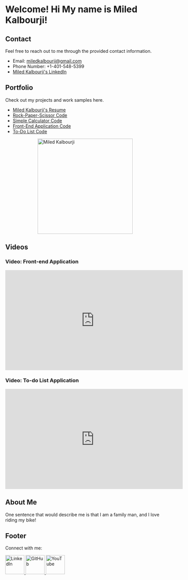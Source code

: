 # Welcome! Hi My name is Miled Kalbourji!

## Contact

Feel free to reach out to me through the provided contact information.

- Email: [miledkalbourji@gmail.com](mailto:miledkalbourji@gmail.com)
- Phone Number: +1-401-548-5399
- [Miled Kalbourji's LinkedIn](https://www.linkedin.com/in/miled-kalbourji-25893b1a1/)

## Portfolio

Check out my projects and work samples here.

- [Miled Kalbourji's Resume](https://drive.google.com/file/d/19h7cyGV5JM3SKDGMhmxJ2CvS4z8a17a1/view?usp=sharing)
- [Rock-Paper-Scissor Code](https://github.com/MiledKalbourji/Rock-Paper-Scissor-Game)
- [Simple Calculator Code](https://github.com/MiledKalbourji/Simple-Calucator)
- [Front-End Application Code](https://github.com/MiledKalbourji/FrontEnd)
- [To-Do List Code](https://github.com/MiledKalbourji/To-do-List)

<img src="https://drive.google.com/uc?export=view&id=1XdTgFvRHQaJ_x2Mv31dg1c_HzsBnltXK" alt="Miled Kalbourji" style="display:block; margin:auto; width:300px; height:auto;">

## Videos

### Video: Front-end Application

<iframe width="560" height="315" src="https://www.youtube.com/embed/xuoP8HfaK_o?si=HUx14ZV6Wk0eAm64" title="YouTube video player" frameborder="0" allow="accelerometer; autoplay; clipboard-write; encrypted-media; gyroscope; picture-in-picture; web-share" allowfullscreen></iframe>

### Video: To-do List Application

<iframe width="560" height="315" src="https://www.youtube.com/embed/gDXWTjtLgsk?si=2lkEDI3avjfurkM3" title="YouTube video player" frameborder="0" allow="accelerometer; autoplay; clipboard-write; encrypted-media; gyroscope; picture-in-picture; web-share" allowfullscreen></iframe>

## About Me

One sentence that would describe me is that I am a family man, and I love riding my bike!

## Footer
<footer>
    <p>Connect with me:</p>
    <a href="https://www.linkedin.com/in/miled-kalbourji-25893b1a1/" target="_blank">
        <img src="https://upload.wikimedia.org/wikipedia/commons/0/01/LinkedIn_Logo.svg" alt="LinkedIn" style="width:60px;height:60px;">
    </a>
    <a href="https://github.com/MiledKalbourji" target="_blank">
        <img src="https://upload.wikimedia.org/wikipedia/commons/9/91/Octicons-mark-github.svg" alt="GitHub" style="width:60px;height:60px;">
    </a>
  <a href="https://www.youtube.com/@MiledKalbourji" target="_blank">
        <img src="https://upload.wikimedia.org/wikipedia/commons/4/42/YouTube_icon_%282013-2017%29.png" alt="YouTube" style="width:60px;height:60px;">
    </a>
</footer>
